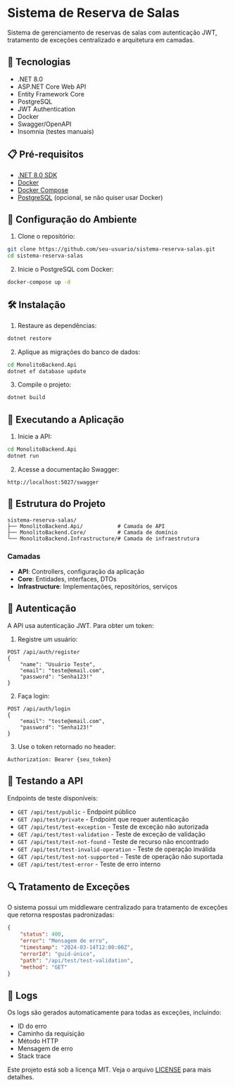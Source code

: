 # Sistema de Reserva de Salas

Sistema de gerenciamento de reservas de salas com autenticação JWT, tratamento de exceções centralizado e arquitetura em camadas.

## 🚀 Tecnologias

- .NET 8.0
- ASP.NET Core Web API
- Entity Framework Core
- PostgreSQL
- JWT Authentication
- Docker
- Swagger/OpenAPI
- Insomnia (testes manuais)
## 📋 Pré-requisitos

- [.NET 8.0 SDK](https://dotnet.microsoft.com/download/dotnet/8.0)
- [Docker](https://www.docker.com/products/docker-desktop)
- [Docker Compose](https://docs.docker.com/compose/install/)
- [PostgreSQL](https://www.postgresql.org/download/) (opcional, se não quiser usar Docker)

## 🔧 Configuração do Ambiente

1. Clone o repositório:
```bash
git clone https://github.com/seu-usuario/sistema-reserva-salas.git
cd sistema-reserva-salas
```

2. Inicie o PostgreSQL com Docker:
```bash
docker-compose up -d
```

## 🛠️ Instalação

1. Restaure as dependências:
```bash
dotnet restore
```

2. Aplique as migrações do banco de dados:
```bash
cd MonolitoBackend.Api
dotnet ef database update
```

3. Compile o projeto:
```bash
dotnet build
```

## 🚀 Executando a Aplicação

1. Inicie a API:
```bash
cd MonolitoBackend.Api
dotnet run
```

2. Acesse a documentação Swagger:
```
http://localhost:5027/swagger
```

## 📁 Estrutura do Projeto

```
sistema-reserva-salas/
├── MonolitoBackend.Api/           # Camada de API
├── MonolitoBackend.Core/          # Camada de domínio
└── MonolitoBackend.Infrastructure/# Camada de infraestrutura
```

### Camadas

- **API**: Controllers, configuração da aplicação
- **Core**: Entidades, interfaces, DTOs
- **Infrastructure**: Implementações, repositórios, serviços

## 🔐 Autenticação

A API usa autenticação JWT. Para obter um token:

1. Registre um usuário:
```http
POST /api/auth/register
{
    "name": "Usuário Teste",
    "email": "teste@email.com",
    "password": "Senha123!"
}
```

2. Faça login:
```http
POST /api/auth/login
{
    "email": "teste@email.com",
    "password": "Senha123!"
}
```

3. Use o token retornado no header:
```
Authorization: Bearer {seu_token}
```
## 🧪 Testando a API

Endpoints de teste disponíveis:

- `GET /api/test/public` - Endpoint público
- `GET /api/test/private` - Endpoint que requer autenticação
- `GET /api/test/test-exception` - Teste de exceção não autorizada
- `GET /api/test/test-validation` - Teste de exceção de validação
- `GET /api/test/test-not-found` - Teste de recurso não encontrado
- `GET /api/test/test-invalid-operation` - Teste de operação inválida
- `GET /api/test/test-not-supported` - Teste de operação não suportada
- `GET /api/test/test-error` - Teste de erro interno

## 🔍 Tratamento de Exceções

O sistema possui um middleware centralizado para tratamento de exceções que retorna respostas padronizadas:

```json
{
    "status": 400,
    "error": "Mensagem de erro",
    "timestamp": "2024-03-14T12:00:00Z",
    "errorId": "guid-único",
    "path": "/api/test/test-validation",
    "method": "GET"
}
```

## 📝 Logs

Os logs são gerados automaticamente para todas as exceções, incluindo:
- ID do erro
- Caminho da requisição
- Método HTTP
- Mensagem de erro
- Stack trace

Este projeto está sob a licença MIT. Veja o arquivo [LICENSE](LICENSE) para mais detalhes.


